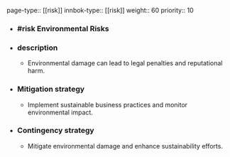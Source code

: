 page-type:: [[risk]]
innbok-type:: [[risk]]
weight:: 60
priority:: 10
- ### #risk Environmental Risks
- ### description
  - Environmental damage can lead to legal penalties and reputational harm.
- ### Mitigation strategy
  - Implement sustainable business practices and monitor environmental impact.
- ### Contingency strategy
  - Mitigate environmental damage and enhance sustainability efforts.


